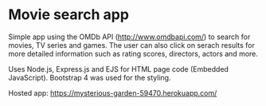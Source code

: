 # Movie search app

Simple app using the OMDb API (http://www.omdbapi.com/) to search for movies, TV series and games. The user can also click on serach results for more detailed information such as rating scores, directors, actors and more.

Uses Node.js, Express.js and EJS for HTML page code (Embedded JavaScript). Bootstrap 4 was used for the styling.

Hosted app: https://mysterious-garden-59470.herokuapp.com/
